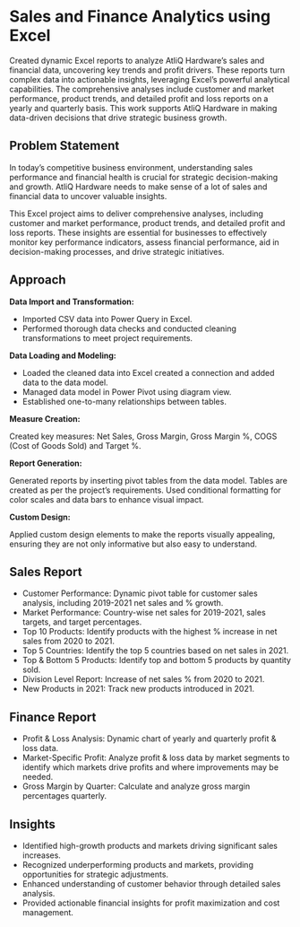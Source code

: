 # Sales and Finance Analytics using Excel

Created dynamic Excel reports to analyze AtliQ Hardware’s sales and financial data, uncovering key trends and profit drivers. These reports turn complex data into actionable insights, leveraging Excel’s powerful analytical capabilities. The comprehensive analyses include customer and market performance, product trends, and detailed profit and loss reports on a yearly and quarterly basis. This work supports AtliQ Hardware in making data-driven decisions that drive strategic business growth.

## Problem Statement
In today’s competitive business environment, understanding sales performance and financial health is crucial for strategic decision-making and growth. AtliQ Hardware needs to make sense of a lot of sales and financial data to uncover valuable insights.

This Excel project aims to deliver comprehensive analyses, including customer and market performance, product trends, and detailed profit and loss reports. These insights are essential for businesses to effectively monitor key performance indicators, assess financial performance, aid in decision-making processes, and drive strategic initiatives.

## Approach

**Data Import and Transformation:**

- Imported CSV data into Power Query in Excel.
- Performed thorough data checks and conducted cleaning transformations to meet project requirements.

**Data Loading and Modeling:**

- Loaded the cleaned data into Excel created a connection and added data to the data model.
- Managed data model in Power Pivot using diagram view.
- Established one-to-many relationships between tables.

**Measure Creation:**

Created key measures: Net Sales, Gross Margin, Gross Margin %, COGS (Cost of Goods Sold) and Target %.

**Report Generation:**

Generated reports by inserting pivot tables from the data model.
Tables are created as per the project’s requirements.
Used conditional formatting for color scales and data bars to enhance visual impact.

**Custom Design:**

Applied custom design elements to make the reports visually appealing, ensuring they are not only informative but also easy to understand.

## Sales Report

- Customer Performance: Dynamic pivot table for customer sales analysis, including 2019-2021 net sales and % growth.
- Market Performance: Country-wise net sales for 2019-2021, sales targets, and target percentages.
- Top 10 Products: Identify products with the highest % increase in net sales from 2020 to 2021.
- Top 5 Countries: Identify the top 5 countries based on net sales in 2021.
- Top & Bottom 5 Products: Identify top and bottom 5 products by quantity sold.
- Division Level Report: Increase of net sales % from 2020 to 2021.
- New Products in 2021: Track new products introduced in 2021.

## Finance Report

- Profit & Loss Analysis: Dynamic chart of yearly and quarterly profit & loss data.
- Market-Specific Profit: Analyze profit & loss data by market segments to identify which markets drive profits and where improvements may be needed.
- Gross Margin by Quarter: Calculate and analyze gross margin percentages quarterly.

## Insights

- Identified high-growth products and markets driving significant sales increases.
- Recognized underperforming products and markets, providing opportunities for strategic adjustments.
- Enhanced understanding of customer behavior through detailed sales analysis.
- Provided actionable financial insights for profit maximization and cost management.
